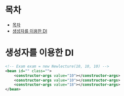 # 목차
- [목차](#목차)
- [생성자를 이용한 DI](#생성자를-이용한-di)

# 생성자를 이용한 DI
```xml
<!-- Exam exam = new Newlecture(10, 10, 10) -->
<bean id="" class="">
    <constructor-args value="10"></constructor-args>
    <constructor-args value="10"></constructor-args>
    <constructor-args value="18"></constructor-args>
</bean>
```